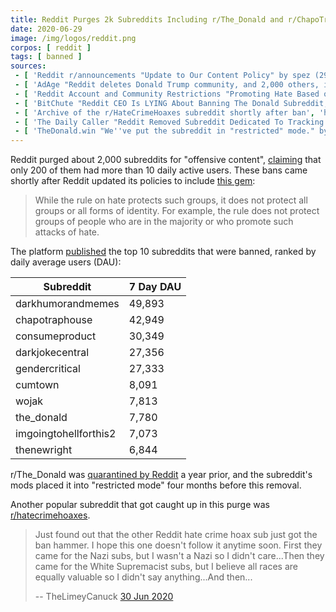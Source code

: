 ```yaml
---
title: Reddit Purges 2k Subreddits Including r/The_Donald and r/ChapoTrapHouse
date: 2020-06-29
image: /img/logos/reddit.png
corpos: [ reddit ]
tags: [ banned ]
sources:
 - [ 'Reddit r/announcements "Update to Our Content Policy" by spez (29 Jun 2020)', 'http://archive.is/7yRAm' ]
 - [ 'AdAge "Reddit deletes Donald Trump community, and 2,000 others, in purge of offensive content" by  (29 Jun 2020)', 'http://archive.is/koW0p' ]
 - [ 'Reddit Account and Community Restrictions "Promoting Hate Based on Identity or Vulnerability" (29 Jun 2020)', 'http://archive.is/OZ03o' ]
 - [ 'BitChute "Reddit CEO Is LYING About Banning The Donald Subreddit, New Rules Allows Anti Women Posts??" by Tim Pool (29 Jun 2020)', 'https://www.bitchute.com/video/GvZ8rUeWi9E/' ]
 - [ 'Archive of the r/HateCrimeHoaxes subreddit shortly after ban', 'http://archive.is/KMl3d' ]
 - [ 'The Daily Caller "Reddit Removed Subreddit Dedicated To Tracking Hate Crime Hoaxes, Accused Of Promoting ''Hate''" by Chris White (10 Jul 2020)', 'http://archive.is/gUjNI' ]
 - [ 'TheDonald.win "We''ve put the subreddit in "restricted" mode." by Doggos (26 Feb 2020)', 'http://archive.is/SoV2D' ]
---
```


Reddit purged about 2,000 subreddits for "offensive content",
[claiming](http://archive.is/7yRAm#selection-1907.0-1911.31) that only 200 of
them had more than 10 daily active users. These bans came shortly after Reddit
updated its policies to include [this gem](http://archive.is/OZ03o#selection-185.0-185.219):
> While the rule on hate protects such groups, it does not protect all groups
> or all forms of identity. For example, the rule does not protect groups of
> people who are in the majority or who promote such attacks of hate.

The platform [published](http://archive.is/wfch8#selection-9.145-9.454) the top
10 subreddits that were banned, ranked by daily average users (DAU):

| Subreddit | 7 Day DAU |
| --- | --- |
| darkhumorandmemes | 49,893 |
| chapotraphouse | 42,949 |
| consumeproduct | 30,349 |
| darkjokecentral | 27,356 |
| gendercritical | 27,333 |
| cumtown | 8,091 |
| wojak | 7,813 |
| the_donald | 7,780 |
| imgoingtohellforthis2 | 7,073 |
| thenewright | 6,844 |

r/The_Donald was [quarantined by
Reddit](/e/reddit-quarantines-the-donald-subreddit/) a year prior, and the
subreddit's mods placed it into "restricted mode" four months before this
removal.

Another popular subreddit that got caught up in this purge was
[r/hatecrimehoaxes](http://archive.is/KMl3d).
> Just found out that the other Reddit hate crime hoax sub just got the ban
> hammer. I hope this one doesn't follow it anytime soon. First they came for
> the Nazi subs, but I wasn't a Nazi so I didn't care...Then they came for the
> White Supremacist subs, but I believe all races are equally valuable so I
> didn't say anything...And then...
>
> -- TheLimeyCanuck [30 Jun 2020](http://archive.is/WUfIP)
